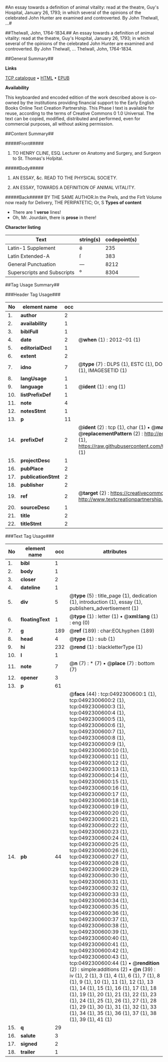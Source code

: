#An essay towards a definition of animal vitality: read at the theatre, Guy's Hospital, January 26, 1793; in which several of the opinions of the celebrated John Hunter are examined and controverted. By John Thelwall, ...#

##Thelwall, John, 1764-1834.##
An essay towards a definition of animal vitality: read at the theatre, Guy's Hospital, January 26, 1793; in which several of the opinions of the celebrated John Hunter are examined and controverted. By John Thelwall, ...
Thelwall, John, 1764-1834.

##General Summary##

**Links**

[TCP catalogue](http://www.ota.ox.ac.uk/tcp/)  • 
[HTML](http://tei.it.ox.ac.uk/tcp/Texts-HTML/free/004/004788862.html)  • 
[EPUB](http://tei.it.ox.ac.uk/tcp/Texts-EPUB/free/004/004788862.epub)

**Availability**

This keyboarded and encoded edition of the
	       work described above is co-owned by the institutions
	       providing financial support to the Early English Books
	       Online Text Creation Partnership. This Phase I text is
	       available for reuse, according to the terms of Creative
	       Commons 0 1.0 Universal. The text can be copied,
	       modified, distributed and performed, even for
	       commercial purposes, all without asking permission.


##Content Summary##

#####Front#####

1. TO HENRY CLINE, ESQ. Lecturer on Anatomy and Surgery, and Surgeon to St. Thomas's Hoſpital.

#####Body#####

1. AN ESSAY, &c. READ TO THE PHYSICAL SOCIETY.

1. AN ESSAY, TOWARDS A DEFINITION OF ANIMAL VITALITY.

#####Back#####
BY THE SAME AUTHOR.In the Preſs, and the Firſt Volume now ready for Delivery, THE PERIPATETIC; Or, S
**Types of content**

  * There are 1 **verse** lines!
  * Oh, Mr. Jourdain, there is **prose** in there!

**Character listing**


|Text|string(s)|codepoint(s)|
|---|---|---|
|Latin-1 Supplement|ë|235|
|Latin Extended-A|ſ|383|
|General Punctuation|—|8212|
|Superscripts             and Subscripts|⁰|8304|

##Tag Usage Summary##

###Header Tag Usage###

|No|element name|occ|attributes|
|---|---|---|---|
|1.|__author__|2||
|2.|__availability__|1||
|3.|__biblFull__|1||
|4.|__date__|2| @__when__ (1) : 2012-01 (1)|
|5.|__editorialDecl__|1||
|6.|__extent__|2||
|7.|__idno__|7| @__type__ (7) : DLPS (1), ESTC (1), DOCNO (1), TCP (1), GALEDOCNO (1), CONTENTSET (1), IMAGESETID (1)|
|8.|__langUsage__|1||
|9.|__language__|1| @__ident__ (1) : eng (1)|
|10.|__listPrefixDef__|1||
|11.|__note__|4||
|12.|__notesStmt__|1||
|13.|__p__|11||
|14.|__prefixDef__|2| @__ident__ (2) : tcp (1), char (1)  •  @__matchPattern__ (2) : ([0-9\-]+):([0-9IVX]+) (1), (.+) (1)  •  @__replacementPattern__ (2) : http://eebo.chadwyck.com/downloadtiff?vid=$1&page=$2 (1), https://raw.githubusercontent.com/textcreationpartnership/Texts/master/tcpchars.xml#$1 (1)|
|15.|__projectDesc__|1||
|16.|__pubPlace__|2||
|17.|__publicationStmt__|2||
|18.|__publisher__|2||
|19.|__ref__|2| @__target__ (2) : https://creativecommons.org/publicdomain/zero/1.0/ (1), http://www.textcreationpartnership.org/docs/. (1)|
|20.|__sourceDesc__|1||
|21.|__title__|2||
|22.|__titleStmt__|2||


###Text Tag Usage###

|No|element name|occ|attributes|
|---|---|---|---|
|1.|__bibl__|1||
|2.|__body__|1||
|3.|__closer__|2||
|4.|__dateline__|1||
|5.|__div__|5| @__type__ (5) : title_page (1), dedication (1), introduction (1), essay (1), publishers_advertisement (1)|
|6.|__floatingText__|1| @__type__ (1) : letter (1)  •  @__xml:lang__ (1) : eng (0)|
|7.|__g__|189| @__ref__ (189) : char:EOLhyphen (189)|
|8.|__head__|4| @__type__ (1) : sub (1)|
|9.|__hi__|232| @__rend__ (1) : blackletterType (1)|
|10.|__l__|1||
|11.|__note__|7| @__n__ (7) : * (7)  •  @__place__ (7) : bottom (7)|
|12.|__opener__|3||
|13.|__p__|61||
|14.|__pb__|44| @__facs__ (44) : tcp:0492300600:1 (1), tcp:0492300600:2 (1), tcp:0492300600:3 (1), tcp:0492300600:4 (1), tcp:0492300600:5 (1), tcp:0492300600:6 (1), tcp:0492300600:7 (1), tcp:0492300600:8 (1), tcp:0492300600:9 (1), tcp:0492300600:10 (1), tcp:0492300600:11 (1), tcp:0492300600:12 (1), tcp:0492300600:13 (1), tcp:0492300600:14 (1), tcp:0492300600:15 (1), tcp:0492300600:16 (1), tcp:0492300600:17 (1), tcp:0492300600:18 (1), tcp:0492300600:19 (1), tcp:0492300600:20 (1), tcp:0492300600:21 (1), tcp:0492300600:22 (1), tcp:0492300600:23 (1), tcp:0492300600:24 (1), tcp:0492300600:25 (1), tcp:0492300600:26 (1), tcp:0492300600:27 (1), tcp:0492300600:28 (1), tcp:0492300600:29 (1), tcp:0492300600:30 (1), tcp:0492300600:31 (1), tcp:0492300600:32 (1), tcp:0492300600:33 (1), tcp:0492300600:34 (1), tcp:0492300600:35 (1), tcp:0492300600:36 (1), tcp:0492300600:37 (1), tcp:0492300600:38 (1), tcp:0492300600:39 (1), tcp:0492300600:40 (1), tcp:0492300600:41 (1), tcp:0492300600:42 (1), tcp:0492300600:43 (1), tcp:0492300600:44 (1)  •  @__rendition__ (2) : simple:additions (2)  •  @__n__ (39) : iv (1), 2 (1), 3 (1), 4 (1), 6 (1), 7 (1), 8 (1), 9 (1), 10 (1), 11 (1), 12 (1), 13 (1), 14 (1), 15 (1), 16 (1), 17 (1), 18 (1), 19 (1), 20 (1), 21 (1), 22 (1), 23 (1), 24 (1), 25 (1), 26 (1), 27 (1), 28 (1), 29 (1), 30 (1), 31 (1), 32 (1), 33 (1), 34 (1), 35 (1), 36 (1), 37 (1), 38 (1), 39 (1), 41 (1)|
|15.|__q__|29||
|16.|__salute__|3||
|17.|__signed__|2||
|18.|__trailer__|1||
